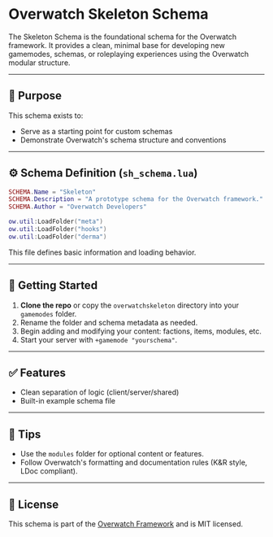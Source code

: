 # Overwatch Skeleton Schema

The Skeleton Schema is the foundational schema for the Overwatch framework. It provides a clean, minimal base for developing new gamemodes, schemas, or roleplaying experiences using the Overwatch modular structure.

---

## 🚧 Purpose

This schema exists to:

- Serve as a starting point for custom schemas
- Demonstrate Overwatch's schema structure and conventions

---

## ⚙️ Schema Definition (`sh_schema.lua`)

```lua
SCHEMA.Name = "Skeleton"
SCHEMA.Description = "A prototype schema for the Overwatch framework."
SCHEMA.Author = "Overwatch Developers"

ow.util:LoadFolder("meta")
ow.util:LoadFolder("hooks")
ow.util:LoadFolder("derma")
````

This file defines basic information and loading behavior.

---

## 🧱 Getting Started

1. **Clone the repo** or copy the `overwatchskeleton` directory into your `gamemodes` folder.
2. Rename the folder and schema metadata as needed.
3. Begin adding and modifying your content: factions, items, modules, etc.
4. Start your server with `+gamemode "yourschema"`.

---

## ✅ Features

* Clean separation of logic (client/server/shared)
* Built-in example schema file

---

## 📌 Tips

* Use the `modules` folder for optional content or features.
* Follow Overwatch's formatting and documentation rules (K\&R style, LDoc compliant).

---

## 📄 License

This schema is part of the [Overwatch Framework](https://github.com/Overwatch-Framework) and is MIT licensed.
